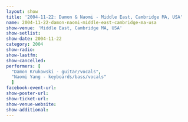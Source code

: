 ```yaml
---
layout: show
title: '2004-11-22: Damon & Naomi - Middle East, Cambridge MA, USA'
name: 2004-11-22-damon-naomi-middle-east-cambridge-ma-usa
show-venue: 'Middle East, Cambridge MA, USA'
show-setlist: 
show-date: 2004-11-22
category: 2004
show-radio: 
show-lastfm: 
show-cancelled: 
performers: [
  "Damon Krukowski - guitar/vocals",
  "Naomi Yang - keyboards/bass/vocals"
  ]
facebook-event-url: 
show-poster-url: 
show-ticket-url: 
show-venue-website: 
show-additional: 
---
```


